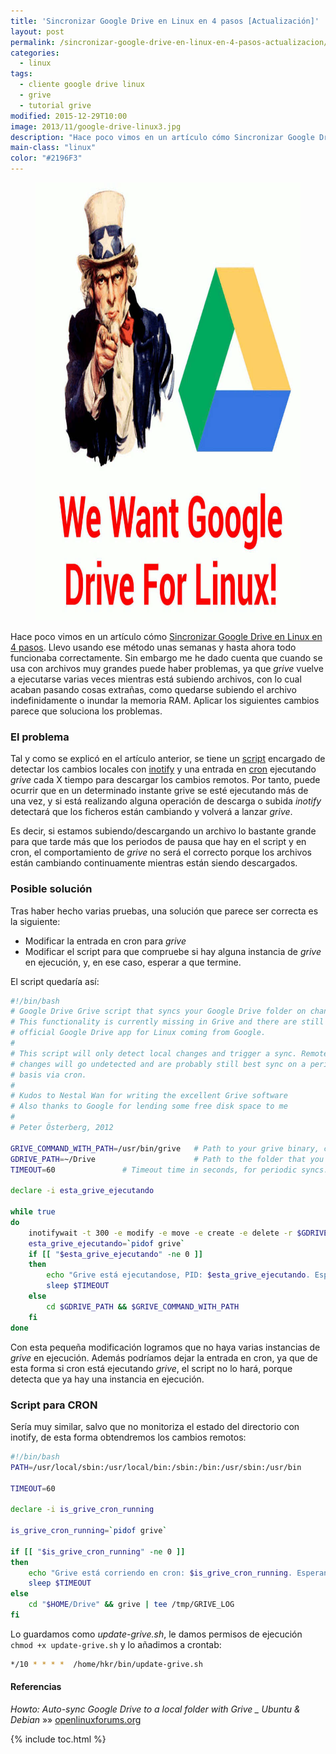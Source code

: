 ```yaml
---
title: 'Sincronizar Google Drive en Linux en 4 pasos [Actualización]'
layout: post
permalink: /sincronizar-google-drive-en-linux-en-4-pasos-actualizacion/
categories:
  - linux
tags:
  - cliente google drive linux
  - grive
  - tutorial grive
modified: 2015-12-29T10:00
image: 2013/11/google-drive-linux3.jpg
description: "Hace poco vimos en un artículo cómo Sincronizar Google Drive en Linux en 4 pasos. Llevo usando ese método unas semanas y hasta ahora todo funcionaba correctamente. Sin embargo me he dado cuenta que cuando se usa con archivos muy grandes puede haber problemas, ya que grive vuelve a ejecutarse varias veces mientras está subiendo archivos, con lo cual acaban pasando cosas extrañas, como quedarse subiendo el archivo indefinidamente o inundar la memoria RAM. Aplicar los siguientes cambios parece que soluciona los problemas."
main-class: "linux"
color: "#2196F3"
---
```

<figure>
<a href="/assets/img/2013/11/google-drive-linux3.jpg"><img src="/assets/img/2013/11/google-drive-linux3.jpg" title="{{ page.title }}" alt="{{ page.title }}" width="800px" height="701px" /></a>
</figure>

Hace poco vimos en un artículo cómo [Sincronizar Google Drive en Linux en 4 pasos][1]. Llevo usando ese método unas semanas y hasta ahora todo funcionaba correctamente. Sin embargo me he dado cuenta que cuando se usa con archivos muy grandes puede haber problemas, ya que *grive* vuelve a ejecutarse varias veces mientras está subiendo archivos, con lo cual acaban pasando cosas extrañas, como quedarse subiendo el archivo indefinidamente o inundar la memoria RAM. Aplicar los siguientes cambios parece que soluciona los problemas.

<!--ad-->

### El problema

Tal y como se explicó en el artículo anterior, se tiene un [script][2] encargado de detectar los cambios locales con [inotify][3] y una entrada en <a href="http://es.wikipedia.org/wiki/Cron_%28Unix%29" title="Cron wikipedia" target="_blank">cron</a> ejecutando *grive* cada X tiempo para descargar los cambios remotos. Por tanto, puede ocurrir que en un determinado instante grive se esté ejecutando más de una vez, y si está realizando alguna operación de descarga o subida *inotify* detectará que los ficheros están cambiando y volverá a lanzar *grive*.

Es decir, si estamos subiendo/descargando un archivo lo bastante grande para que tarde más que los periodos de pausa que hay en el script y en cron, el comportamiento de *grive* no será el correcto porque los archivos están cambiando continuamente mientras están siendo descargados.

### Posible solución

Tras haber hecho varias pruebas, una solución que parece ser correcta es la siguiente:

  * Modificar la entrada en cron para *grive*
  * Modificar el script para que compruebe si hay alguna instancia de *grive* en ejecución, y, en ese caso, esperar a que termine.

El script quedaría así:

```bash
#!/bin/bash
# Google Drive Grive script that syncs your Google Drive folder on change
# This functionality is currently missing in Grive and there are still no
# official Google Drive app for Linux coming from Google.
#
# This script will only detect local changes and trigger a sync. Remote
# changes will go undetected and are probably still best sync on a periodic
# basis via cron.
#
# Kudos to Nestal Wan for writing the excellent Grive software
# Also thanks to Google for lending some free disk space to me
#
# Peter Österberg, 2012

GRIVE_COMMAND_WITH_PATH=/usr/bin/grive   # Path to your grive binary, change to match your system
GDRIVE_PATH=~/Drive                      # Path to the folder that you want to be synced
TIMEOUT=60               # Timeout time in seconds, for periodic syncs. Nicely pointed out by ivanmacx

declare -i esta_grive_ejecutando

while true
do
    inotifywait -t 300 -e modify -e move -e create -e delete -r $GDRIVE_PATH
    esta_grive_ejecutando=`pidof grive`
    if [[ "$esta_grive_ejecutando" -ne 0 ]]
    then
        echo "Grive está ejecutandose, PID: $esta_grive_ejecutando. Esperando..."
        sleep $TIMEOUT
    else
        cd $GDRIVE_PATH && $GRIVE_COMMAND_WITH_PATH
    fi
done

```

Con esta pequeña modificación logramos que no haya varias instancias de *grive* en ejecución. Además podríamos dejar la entrada en cron, ya que de esta forma si cron está ejecutando *grive*, el script no lo hará, porque detecta que ya hay una instancia en ejecución.

### Script para CRON

Sería muy similar, salvo que no monitoriza el estado del directorio con inotify, de esta forma obtendremos los cambios remotos:

```bash
#!/bin/bash
PATH=/usr/local/sbin:/usr/local/bin:/sbin:/bin:/usr/sbin:/usr/bin

TIMEOUT=60

declare -i is_grive_cron_running

is_grive_cron_running=`pidof grive`

if [[ "$is_grive_cron_running" -ne 0 ]]
then
    echo "Grive está corriendo en cron: $is_grive_cron_running. Esperando..."
    sleep $TIMEOUT
else
    cd "$HOME/Drive" && grive | tee /tmp/GRIVE_LOG
fi

```

Lo guardamos como *update-grive.sh*, le damos permisos de ejecución `chmod +x update-grive.sh` y lo añadimos a crontab:

```bash
*/10 * * * *  /home/hkr/bin/update-grive.sh

```

#### Referencias

*Howto: Auto-sync Google Drive to a local folder with Grive _ Ubuntu & Debian* »» <a href="https://openlinuxforums.org/index.php?topic=3144.0" target="_blank">openlinuxforums.org</a>



[1]: https://elbauldelprogramador.com/sincronizar-google-drive-en-linux-en-4-pasos/ "Sincronizar Google Drive en Linux en 4 pasos"
[2]: https://elbauldelprogramador.com/
[3]: https://elbauldelprogramador.com/ejecutar-un-script-al-modificar-un-fichero-con-inotify/ "Ejecutar un script al modificar un fichero con inotify"

{% include toc.html %}
